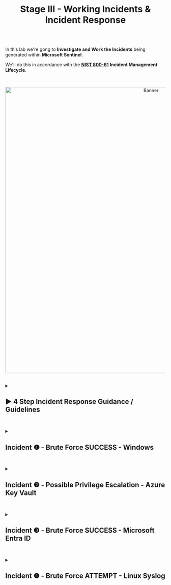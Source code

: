 <br>

<h1 align="center">Stage III - Working Incidents & Incident Response</h1>

<br>

<br>

In this lab we're gong to **Investigate and Work the Incidents** being generated within **Microsoft Sentinel**.

We'll do this in accordance with the [**NIST 800-61**](https://nvlpubs.nist.gov/nistpubs/specialpublications/nist.sp.800-61r2.pdf) **Incident Management Lifecycle**.

<br>

<p align="center">
<img width="900" src="https://github.com/user-attachments/assets/c72ba407-5700-4f04-912a-3cb76e8c46dc" alt="Banner"/>
<br />
<br />


<details close> 
<summary> <h2>▶️ 4 Step Incident Response Guidance / Guidelines</h2> </summary>
<br>

## Step ➀ ➜ Preparation

We've completed this step already by:

- Setting Up **Logging** for all of our Resources.

- **Ingesting all of the Logs** into the **Log Analytics Workspace**.

- Configuring **Microsoft Sentinel** & **Alert Rules**.

<br>

<br>

## Step ➁ ➜ Detection & Analysis

<br>

>   <details close> 
>   
> **<summary> 📝 Explanation</summary>**
> 
> This phase gets kicked off when someone notices some kind of **Anomaly in the System**.
> 
> In our case we configured a bunch of Alerts ➜ and the fact that an **Incident was Created** ➜ is the beggining of our **Detection Phase**.
> 
>   </details>

<br>

**1️⃣** Set the **Severity**, the **Status** & the **Owner** of the Incident.

**2️⃣** **View Full Details**.

**3️⃣** Observe the **Activity Log** (for the History of the Incident).

**4️⃣** Observe the **Entities** & **Incident Timeline**.

**5️⃣** **Investigate the Incident** and continue trying to **Determine the Scope**.

**6️⃣** **Inspect the Entities** and see if there are any **Related Events**.

**7️⃣** **Determine Legitimacy** of the Incident.

**8️⃣** If **True Positive** ➜ Continue | If **False Positive** ➜ Close it out.

<br>

<br>

## Step ➂ ➜ Containment, Eradication & Recovery

Use this simple [**Incident Response PlayBook**](https://docs.google.com/document/d/1EQ5MzN95POLaRIMulYg3PIH3UGHtDNcGdkFvgOXyEXQ/edit#heading=h.uyxi3urvol4g) to **Remediate the Incident**.

<br>

<br>

## Step ➃ ➜ Post-Incident Activity

- Document Findings

- Close out the Incident in Sentinel

<br>

  </details>

<h2></h2>

<details close> 
<summary> <h2>Incident ❶ - Brute Force SUCCESS - Windows</h2> </summary>
<br>

> <details close> 
>   
> **<summary> 💡 </summary>**
> 
> This Incident gets triggered when Sentinel detects a Successful Login after Multiple Failed Attempts.
> 
> It indicates that a Brute Force Attack was Successfully Conducted.
> 
>   </details>

<br>

## Incident Description

<br>

➡️ This Incident involves observation of potential **Brute Force Attempts against a Windows VM**.

<br>

![azure portal](https://github.com/user-attachments/assets/36df51b2-cdcd-42e7-ad55-d26078edda07)

<br>

<br>

## Initial Response Actions

<br>

✔ Verify the Authenticity of the Alert or Report.

✔ Immediately Isolate the Machine and Change the Password of the affected User.

✔ Identify the Origin of the Attacks and determine if they are attacking or involved with anything else.

✔ Determine How and When the attack occurred.

✔ Are the NSGs not being locked down? If so ➜ check other NSGs.

✔ Assess the Potential Impact of the Incident.

✔ What Type of Account was it? What Permissions did it have?

<br>

<br>

## Detection & Analysis

<details close> 
<summary> <h3>🎯 Step-by-Step</h3> </summary>

<br>
  
**1️⃣** Set the **Severity**, the **Status** & the **Owner** of the Incident:

<br>

![azure portal](https://github.com/user-attachments/assets/36df51b2-cdcd-42e7-ad55-d26078edda07)

<br>

<h2></h2>

<br>

**2️⃣** **View Full Details**

<br>

![azure portal](https://github.com/user-attachments/assets/36df51b2-cdcd-42e7-ad55-d26078edda07)

<br>

<h2></h2>

<br>

**3️⃣** Observe the **Activity Log**

<br>

**```Nothing to show here.```**

<br>

<h2></h2>

<br>

**4️⃣** Observe the **Entities** & **Incident Timeline**

<br>

![azure portal](https://github.com/user-attachments/assets/36df51b2-cdcd-42e7-ad55-d26078edda07)

<br>

<h2></h2>

<br>

**5️⃣** **Investigate the Incident** and continue trying to **Determine the Scope**

<br>

![azure portal](https://github.com/user-attachments/assets/36df51b2-cdcd-42e7-ad55-d26078edda07)

<br>

![azure portal](https://github.com/user-attachments/assets/36df51b2-cdcd-42e7-ad55-d26078edda07)

<br>

<h2></h2>

<br>

**6️⃣** **Inspect the Entities** and see if there are any **Related Events**

<br>

The Entity is involved with other **Brute Force Attempts** during the same period.

<br>

![azure portal](https://github.com/user-attachments/assets/36df51b2-cdcd-42e7-ad55-d26078edda07)

<br>

<br>

<h2></h2>

<br>

**7️⃣** **Determine Legitimacy** of the Incident

<br>

Determined to be ➜ a **Legitimate Incident** ✅

<br>

<h2></h2>

<br>

**8️⃣** If **True Positive** ➜ Continue | If **False Positive** ➜ Close it out

<br>

Determined to be ➜ a **True Positive** ✅

From the **Investigation** ➜ you can see that the **Attacker / Entity** ```63.143.47.155``` is also involved in **4 other Brute Force Attempt Instances**.

<br>

  </details>

<br>

<br>

## Containment, Eradication & Recovery

<br>

<details close> 
  
**<summary> 💡 Note</summary>**

<br>

I will address this later ➜ in the **Environment Hardening Section**.

Despite that ➜ I'm including the steps here for reference from the **Incident Response Playbook**.

<br>

  </details>

<br>

✔ **Lock down the NSG** assigned to that VM ➜ either **Entirely** or to **Only Allow Necessary Traffic**.

✔ **Reset** the affected **User’s Password**.

✔ **Enable MFA**

<br>

<br>

## Post-Incident Activity

<br>

✅ Document Findings and Close out the Incident in Sentinel.

<br>

<details close> 
  
**<summary> 💡 Note</summary>**

<br>

Check out the **Lessons Learned Section** for more details on this Incident.

<br>

  </details>

<br>

  </details>

<h2></h2>

<details close> 
<summary> <h2>Incident ❷ - Possible Privilege Escalation - Azure Key Vault</h2> </summary>
<br>

> <details close> 
>   
> **<summary> 💡 </summary>**
> 
> This Incident gets triggered when Sentinel detects Unusual or Unauthorized Access to Critical Credentials in Azure Key Vault.
> 
> For example ➜ when someones unauthorized reads an important Password from our Entreprise Password Manager ➜ Azure Key Vault.
> 
>   </details>

<br>

## Incident Description

<br>

➡️ This Incident involves the unexpected reading of a critical **Secret** from the organization's **Key Vault**.

<br>

<br>

## Initial Response Actions

<br>

✔ Verify the Authenticity of the Alert or Report.

✔ Identify the Secret that was read and the User or Application that read it.

✔ Determine How and When the Secret was read.

✔ Assess the Potential Impact of the Incident.

<br>

<br>

## Detection & Analysis

<details close> 
<summary> <h3>🎯 Step-by-Step</h3> </summary>

<br>
  
**1️⃣** Set the **Severity**, the **Status** & the **Owner** of the Incident:

<br>

![azure portal](https://github.com/user-attachments/assets/36df51b2-cdcd-42e7-ad55-d26078edda07)

<br>

<h2></h2>

<br>

**2️⃣** **View Full Details**

<br>

![azure portal](https://github.com/user-attachments/assets/36df51b2-cdcd-42e7-ad55-d26078edda07)

<br>

<h2></h2>

<br>

**3️⃣** Observe the **Activity Log**

<br>

**```Nothing to show here.```**

<br>

<h2></h2>

<br>

**4️⃣** Observe the **Entities** & **Incident Timeline**

<br>

![azure portal](https://github.com/user-attachments/assets/36df51b2-cdcd-42e7-ad55-d26078edda07)

<br>

<h2></h2>

<br>

**5️⃣** **Investigate the Incident** and continue trying to **Determine the Scope**

<br>

![azure portal](https://github.com/user-attachments/assets/36df51b2-cdcd-42e7-ad55-d26078edda07)

<br>

![azure portal](https://github.com/user-attachments/assets/36df51b2-cdcd-42e7-ad55-d26078edda07)

<br>

<h2></h2>

<br>

**6️⃣** **Inspect the Entities** and see if there are any Related Events

<br>

![azure portal](https://github.com/user-attachments/assets/36df51b2-cdcd-42e7-ad55-d26078edda07)

<br>

<h2></h2>

<br>

**7️⃣** **Determine Legitimacy** of the Incident

<br>

Determined **NOT** to be a **Legitimate Incident** ❌

<br>

<h2></h2>

<br>

**8️⃣** If **True Positive** ➜ Continue | If **False Positive** ➜ Close it out

<br>

Determined to be ➜ a **False Positive** ❌

<br>

  </details>

<br>

<br>

## Containment, Eradication & Recovery

<br>

➡️ None.

This was me viewing Key Vault Secrets at work ➜ I'm authorized to do this.

I don't think there is anything wrong with the Rule Logic here ➜ just happened to be a legitimate and authorized Incident-Generating Event.

<br>

<br>

## Post-Incident Activity

<br>

✅ Document Findings and Close out the Incident in Sentinel.

<br>

![azure portal](https://github.com/user-attachments/assets/36df51b2-cdcd-42e7-ad55-d26078edda07)

<br>

<br>

  </details>

<h2></h2>

<details close> 
<summary> <h2>Incident ❸ - Brute Force SUCCESS - Microsoft Entra ID</h2> </summary>
<br>

> <details close> 
>   
> **<summary> 💡 </summary>**
> 
> The Incident gets triggered when Sentinel detects a Successful Login to a Microsoft Entra ID Account following numerous Failed Login Attempts.
> 
> For example ➜ an Attacker Successfully Accessed a Microsoft Entra ID Account by repeatedly Guessing Passwords.
> 
>   </details>

<br>

## Incident Description

<br>

➡️ This Incident involves Observation of potential **Brute Force Success against Microsoft Entra ID**.

<br>

<br>

## Initial Response Actions

<br>

✔ Verify the Authenticity of the Alert or Report.

✔ Immediately Identify and Revoke Sessions/Access for Affected User.

✔ Identify the Origin of the Attacker & Determine if they are Attacking or Involved with anything else.

✔ Assess the Potential Impact of the Incident.

✔ What Type of Account was it?

✔ What Roles did it have?

✔ How long has it been since the Breach went Unattended?

<br>

<br>

## Detection & Analysis

<details close> 
<summary> <h3>🎯 Step-by-Step</h3> </summary>

<br>
  
**4️⃣** Observe the **Entities** & **Incident Timeline**

<br>

![azure portal](https://github.com/user-attachments/assets/36df51b2-cdcd-42e7-ad55-d26078edda07)

<br>

<h2></h2>

<br>

**5️⃣** **Investigate the Incident** and continue trying to **Determine the Scope**

<br>

![azure portal](https://github.com/user-attachments/assets/36df51b2-cdcd-42e7-ad55-d26078edda07)

<br>

  </details>

<br>

<br>

## Containment, Eradication & Recovery

<br>

✔ **Reset** the affected **User’s Password & Roles** if applicable.

✔ **Enable MFA**.

✔ Consider preventing any logins from outside the US with **Conditional Access***.

<br>

<br>

## Post-Incident Activity

<br>

✅ Document Findings and Close out the Incident in Sentinel.

<br>

<details close> 
  
**<summary> 📝 Documentation</summary>**

This is another **False Positive**.

It could have been Multiple Login Attempts with the Incorrect Password or MFA Code.

I recognize this IP from work ➜ although I'm not entirely sure how 35 events were produced.

Perhaps by restoring multiple browser tabs simultaneously?
  
  - MFA is already Enabled on the User's Account.
 
  - and the Logins occurred from an Expected IP.

<br>

  </details>

<br>

![azure portal](https://github.com/user-attachments/assets/36df51b2-cdcd-42e7-ad55-d26078edda07)

<br>

<br>

  </details>

<h2></h2>

<details close> 
<summary> <h2>Incident ❹ - Brute Force ATTEMPT - Linux Syslog</h2> </summary>
<br>

> <details close> 
>   
> **<summary> 💡 </summary>**
> 
> This Incident gets triggered when Sentinel detects Unusual or Unauthorized Access to Critical Credentials in Azure Key Vault.
> 
> For example ➜ when someones unauthorized reads an important Password from our Entreprise Password Manager ➜ Azure Key Vault.
> 
>   </details>





The following table shows the measurements taken from the insecure environment after the initial 24 hour observation period:

<br>

### Metrics - Before Securing Environment

<br>

Start Time: 1/18/2024 15:44

Stop Time: 1/19/2024 15:44

<br>

| Metric                   | Count
| ------------------------ | -----
| SecurityEvent (Windows VM)            | 29005
| Syslog (Linux VM)                   | 16562
| SecurityAlert (Microsoft Defender for Cloud)            | 4
| SecurityIncident (Sentinel Incidents)        | 204
| NSG Inbound Malicious Flows Allowed | 2837

<br>

<h2></h2>

<br>

### Attack Maps Before Hardening / Security Controls

<br>

Before taking the screenshots ➜ the Workbooks need to be edited to only show the **last 24 hours**.

💡 The query runs over the last 30 days by default.

<br>

>   <details close> 
>   
> **<summary> 📋 Steps to Edit the Maps:</summary>**
> 
> <br>
> 
> From inside the **Workbook** ➜ click on ✏️ **Edit** 
> 
> <br>
> 
> ![azure portal](https://github.com/user-attachments/assets/8085ebbc-055d-48e6-bce8-e7147d0b8ef3)
> 
> <br>
> 
> Then go all the way down and to the right ➜ click the **↑ Edit** button
> 
> <br>
> 
> ![azure portal](https://github.com/user-attachments/assets/8085ebbc-055d-48e6-bce8-e7147d0b8ef3)
> 
> <br>
> 
> Change the **Time Range** to ```Last 24 hours```
> 
> Then press the **Run Query** button
> 
> <br>
> 
> ![azure portal](https://github.com/user-attachments/assets/8085ebbc-055d-48e6-bce8-e7147d0b8ef3)
> 
> <br>
> 
> Finally ➜ click 📒**Done Editing**
> 
> <br>
> 
> ![azure portal](https://github.com/user-attachments/assets/8085ebbc-055d-48e6-bce8-e7147d0b8ef3)
> 
> <br>
> 
> ![azure portal](https://github.com/user-attachments/assets/8085ebbc-055d-48e6-bce8-e7147d0b8ef3)
> 
> <br>
> 
>   </details>

<br>

<h2></h2>

<br>

### NSG Allowed Malicious Inbound Flows:

<br>

![azure portal](https://github.com/user-attachments/assets/8085ebbc-055d-48e6-bce8-e7147d0b8ef3)

<br>

### Linux SSH Authentication Failures:

<br>

![azure portal](https://github.com/user-attachments/assets/8085ebbc-055d-48e6-bce8-e7147d0b8ef3)

<br>

### Windows RDP/SMB Authentication Failures:

<br>

![azure portal](https://github.com/user-attachments/assets/8085ebbc-055d-48e6-bce8-e7147d0b8ef3)

<br>

### MS SQL Server Authentication Failures:

<br>

![azure portal](https://github.com/user-attachments/assets/8085ebbc-055d-48e6-bce8-e7147d0b8ef3)

<br>

  </details>

<h2></h2>

<br>

<br>

<br>

<br>

<br>

<br>

<br>
  
<br>
